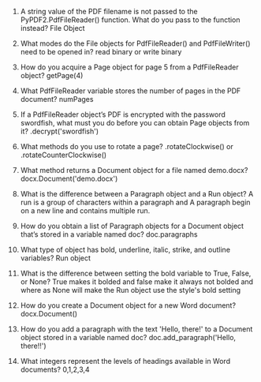 1. A string value of the PDF filename is not passed to the PyPDF2.PdfFileReader() function. What do you pass to the function instead?
File Object

2. What modes do the File objects for PdfFileReader() and PdfFileWriter() need to be opened in?
read binary or write binary

3. How do you acquire a Page object for page 5 from a PdfFileReader object?
getPage(4)

4. What PdfFileReader variable stores the number of pages in the PDF document?
numPages

5. If a PdfFileReader object’s PDF is encrypted with the password swordfish, what must you do before you can obtain Page objects from it?
.decrypt('swordfish')

6. What methods do you use to rotate a page?
.rotateClockwise() or .rotateCounterClockwise()

7. What method returns a Document object for a file named demo.docx?
docx.Document('demo.docx')

8. What is the difference between a Paragraph object and a Run object?
A run is a group of characters within a paragraph and A paragraph begin on a new line and contains multiple run.

9. How do you obtain a list of Paragraph objects for a Document object that’s stored in a variable named doc?
doc.paragraphs

10. What type of object has bold, underline, italic, strike, and outline variables?
Run object

11. What is the difference between setting the bold variable to True, False, or None?
True makes it bolded and false make it always not bolded and where as None will make the Run object use the style's bold setting

12. How do you create a Document object for a new Word document?
docx.Document()

13. How do you add a paragraph with the text 'Hello, there!' to a Document object stored in a variable named doc?
doc.add_paragraph('Hello, there!!')

14. What integers represent the levels of headings available in Word documents?
0,1,2,3,4 